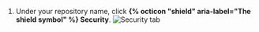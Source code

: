 1. Under your repository name, click **{% octicon "shield" aria-label="The shield symbol" %} Security**.
   ![Security tab](/assets/images/help/repository/security-tab.png)
